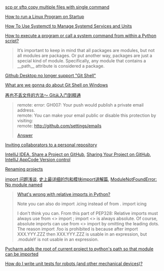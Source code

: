 [scp or sftp copy multiple files with single command](https://stackoverflow.com/questions/16886179/scp-or-sftp-copy-multiple-files-with-single-command)

[How to run a Linux Program on Startup](https://timleland.com/how-to-run-a-linux-program-on-startup/)

[How To Use Systemctl to Manage Systemd Services and Units](https://www.digitalocean.com/community/tutorials/how-to-use-systemctl-to-manage-systemd-services-and-units)

[How to execute a program or call a system command from within a Python script?](https://stackoverflow.com/questions/89228/how-to-execute-a-program-or-call-a-system-command)

> It’s important to keep in mind that all packages are modules, but not all modules are packages. 
> Or put another way, packages are just a special kind of module. 
> Specifically, any module that contains a \_\_path__ attribute is considered a package.

[Github Desktop no longer support "Git Shell"](https://stackoverflow.com/questions/34565238/where-does-github-desktop-install-command-line-version-of-git/54679083#54679083)

[What are we gonna do about Git Shell on Windows](https://github.com/desktop/desktop/issues/340)

[再也不丢文件的方法～ Git从入门到精通](https://www.bilibili.com/video/BV1Yx411f7Cu)

> remote: error: GH007: Your push would publish a private email address.        
> remote: You can make your email public or disable this protection by visiting:        
> remote: http://github.com/settings/emails 
> 
> [Answer](https://stackoverflow.com/questions/43863522/error-your-push-would-publish-a-private-email-address)

[Inviting collaborators to a personal repository](https://docs.github.com/github/setting-up-and-managing-your-github-user-account/managing-access-to-your-personal-repositories/inviting-collaborators-to-a-personal-repository)

[IntelliJ IDEA. Share a Project on GitHub](https://www.youtube.com/watch?v=4ukhZvOmAtk&ab_channel=IntelliJIDEAbyJetBrains), [Sharing Your Project on GitHub](https://blog.jetbrains.com/idea/2020/11/sharing-your-project-on-github/), [IntelliJ AppCode Version control](https://www.jetbrains.com/objc/features/version-control.html)

[Renaming projects](https://www.jetbrains.com/help/pycharm/renaming-projects.html)

[import 问题浅谈](https://zhuanlan.zhihu.com/p/69099185), [史上最详细的包和模块import讲解篇](https://jishuin.proginn.com/p/763bfbd22f68), [ModuleNotFoundError: No module named](https://www.cnblogs.com/yifanrensheng/p/13979064.html)

> [What's wrong with relative imports in Python?](https://softwareengineering.stackexchange.com/questions/159503/whats-wrong-with-relative-imports-in-python)
>
> Note you can also do import .icing instead of from . import icing
>
> I don't think you can. From this part of PEP328:
> Relative imports must always use from <> import ; import <> is always absolute.
> Of course, absolute imports can use from <> import by omitting the leading dots.
> The reason import .foo is prohibited is because after import XXX.YYY.ZZZ then XXX.YYY.ZZZ is usable in an expression,
> but .moduleY is not usable in an expression.

[Pycharm adds the root of current project to python's path so that module can be imported](https://stackoverflow.com/questions/46354454/modulenotfounderror-error-with-pycharm-project-folder-recs)

[How do I write unit tests for robots (and other mechanical devices)?](https://softwareengineering.stackexchange.com/questions/145913/how-do-i-write-unit-tests-for-robots-and-other-mechanical-devices)

